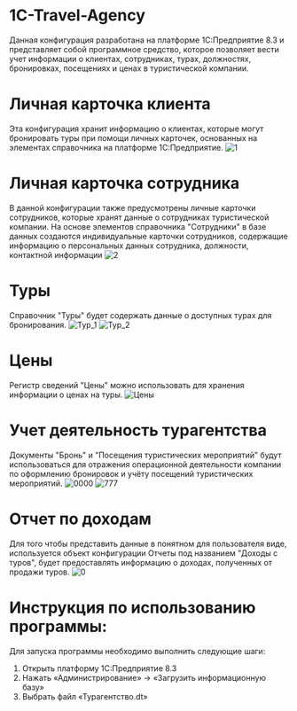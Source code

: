 # 1C-Travel-Agency
Данная конфигурация разработана на платформе 1С:Предприятие 8.3 и представляет собой программное средство, которое позволяет вести учет информации о клиентах, сотрудниках, турах, должностях, бронировках, посещениях и ценах в туристической компании.
# Личная карточка клиента
Эта конфигурация хранит информацию о клиентах, которые могут бронировать туры при помощи личных карточек, основанных на элементах справочника на платформе 1С:Предприятие.
![1](https://github.com/fetgrigory/1C-Travel-Agency/assets/157891679/2c661d23-e6bf-471f-8487-8aa7585ad496)
# Личная карточка сотрудника
В данной конфигурации также предусмотрены личные карточки сотрудников, которые хранят данные о сотрудниках туристической компании. На основе элементов справочника "Сотрудники" в базе данных создаются индивидуальные карточки сотрудников, содержащие информацию о персональных данных сотрудника, должности, контактной информации
![2](https://github.com/fetgrigory/1C-Travel-Agency/assets/157891679/cdfcb5e2-6332-459c-b5eb-767342ba6e5a)
# Туры
Справочник "Туры" будет содержать данные о доступных турах для бронирования.
![Тур_1](https://github.com/fetgrigory/1C-Travel-Agency/assets/157891679/0c06442b-6dd2-4238-b5d8-7e666ea39797)
![Тур_2](https://github.com/fetgrigory/1C-Travel-Agency/assets/157891679/c60f5392-10db-4c1b-acef-01348121ead7)
# Цены
Регистр сведений "Цены" можно использовать для хранения информации о ценах на туры.
![Цены](https://github.com/fetgrigory/1C-Travel-Agency/assets/157891679/d5fd7830-0c09-43bf-a2f9-84e1558c7898)
# Учет деятельность турагентства
Документы "Бронь" и "Посещения туристических мероприятий" будут использоваться для отражения операционной деятельности компании по оформлению бронировок и учёту посещений туристических мероприятий.
![0000](https://github.com/fetgrigory/1C-Travel-Agency/assets/157891679/9eabd1a9-38f8-4287-a388-b24abe75d004)
![777](https://github.com/fetgrigory/1C-Travel-Agency/assets/157891679/0dcc132c-b369-4cdb-8a8a-cab17c2ffbaf)

# Отчет по доходам
Для того чтобы представить данные в понятном для пользователя виде, используется объект конфигурации Отчеты под названием "Доходы с туров", будет предоставлять информацию о доходах, полученных от продажи туров.
![0](https://github.com/fetgrigory/1C-Travel-Agency/assets/157891679/b9fca2fe-b5aa-4ded-9546-b64d4d4f0f8d)
# Инструкция по использованию программы:
Для запуска программы необходимо выполнить следующие шаги: 
1. Открыть платформу 1С:Предприятие 8.3
2. Нажать «Администрирование» -> «Загрузить информационную базу»
3. Выбрать файл «Турагентство.dt»
